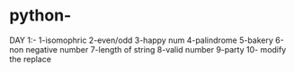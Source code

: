 # python-
DAY 1:- 1-isomophric 2-even/odd 3-happy num 4-palindrome 5-bakery 6-non negative number 7-length of string 8-valid number 9-party 10- modify the replace
